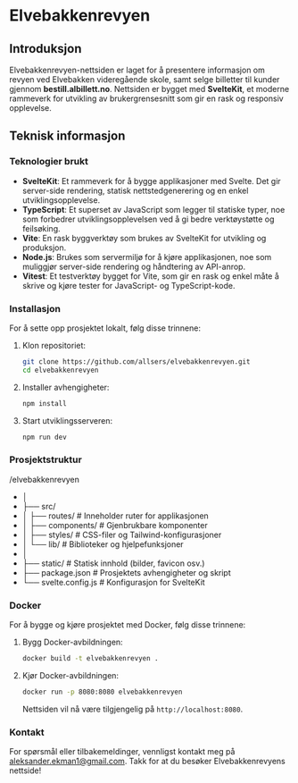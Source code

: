 # Elvebakkenrevyen

## Introduksjon

Elvebakkenrevyen-nettsiden er laget for å presentere informasjon om revyen ved Elvebakken videregående skole, samt selge billetter til kunder gjennom **bestill.albillett.no**. Nettsiden er bygget med **SvelteKit**, et moderne rammeverk for utvikling av brukergrensesnitt som gir en rask og responsiv opplevelse.

## Teknisk informasjon

### Teknologier brukt

- **SvelteKit**: Et rammeverk for å bygge applikasjoner med Svelte. Det gir server-side rendering, statisk nettstedgenerering og en enkel utviklingsopplevelse.
- **TypeScript**: Et superset av JavaScript som legger til statiske typer, noe som forbedrer utviklingsopplevelsen ved å gi bedre verktøystøtte og feilsøking.
- **Vite**: En rask byggverktøy som brukes av SvelteKit for utvikling og produksjon.
- **Node.js**: Brukes som servermiljø for å kjøre applikasjonen, noe som muliggjør server-side rendering og håndtering av API-anrop.
- **Vitest**: Et testverktøy bygget for Vite, som gir en rask og enkel måte å skrive og kjøre tester for JavaScript- og TypeScript-kode.

### Installasjon

For å sette opp prosjektet lokalt, følg disse trinnene:

1. Klon repositoriet:

   ```bash
   git clone https://github.com/allsers/elvebakkenrevyen.git
   cd elvebakkenrevyen

   ```

2. Installer avhengigheter:

   ```bash
   npm install

   ```

3. Start utviklingsserveren:
   ```bash
   npm run dev
   ```

### Prosjektstruktur

/elvebakkenrevyen

- │
- ├── src/
- │ ├── routes/ # Inneholder ruter for applikasjonen
- │ ├── components/ # Gjenbrukbare komponenter
- │ ├── styles/ # CSS-filer og Tailwind-konfigurasjoner
- │ └── lib/ # Biblioteker og hjelpefunksjoner
- │
- ├── static/ # Statisk innhold (bilder, favicon osv.)
- ├── package.json # Prosjektets avhengigheter og skript
- └── svelte.config.js # Konfigurasjon for SvelteKit

### Docker

For å bygge og kjøre prosjektet med Docker, følg disse trinnene:

1. Bygg Docker-avbildningen:

   ```bash
   docker build -t elvebakkenrevyen .
   ```

2. Kjør Docker-avbildningen:

   ```bash
   docker run -p 8080:8080 elvebakkenrevyen
   ```

   Nettsiden vil nå være tilgjengelig på `http://localhost:8080`.

### Kontakt

For spørsmål eller tilbakemeldinger, vennligst kontakt meg på aleksander.ekman1@gmail.com. Takk for at du besøker Elvebakkenrevyens nettside!
